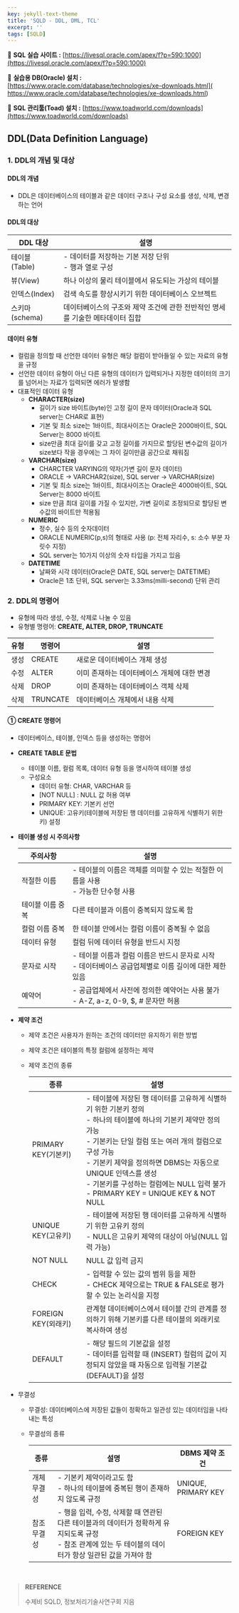 ```yaml
---
key: jekyll-text-theme
title: 'SQLD - DDL, DML, TCL'
excerpt: ''
tags: [SQLD]
---
```



:mag_right: **SQL 실습 사이트 :** [https://livesql.oracle.com/apex/f?p=590:1000](https://livesql.oracle.com/apex/f?p=590:1000)

:mag_right: **실습용 DB(Oracle) 설치 :** [https://www.oracle.com/database/technologies/xe-downloads.html]( https://www.oracle.com/database/technologies/xe-downloads.html)

:mag_right: **SQL 관리툴(Toad) 설치 :** [https://www.toadworld.com/downloads](https://www.toadworld.com/downloads)



## DDL(Data Definition Language)

### 1. DDL의 개념 및 대상

#### DDL의 개념

* DDL은 데이터베이스의 테이블과 같은 데이터 구조나 구성 요소를 생성, 삭제, 변경하는 언어

#### DDL의 대상

| DDL 대상       | 설명                                                         |
| -------------- | ------------------------------------------------------------ |
| 테이블 (Table) | - 데이터를 저장하는 기본 저장 단위<br/>- 행과 열로 구성      |
| 뷰(View)       | 하나 이상의 물리 테이블에서 유도되는 가상의 테이블           |
| 인덱스(Index)  | 검색 속도를 향상시키기 위한 데이터베이스 오브젝트            |
| 스키마(schema) | 데이터베이스의 구조와 제약 조건에 관한 전반적인 명세를 기술한 메타데이터 집합 |

#### 데이터 유형

* 컬럼을 정의할 때 선언한 데이터 유형은 해당 컬럼이 받아들일 수 있는 자료의 유형을 규정
* 선언한 데이터 유형이 아닌 다른 유형의 데이터가 입력되거나 지정한 데이터의 크기를 넘어서는 자료가 입력되면 에러가 발생함
* 대표적인 데이터 유형
  * **CHARACTER(size)**
    * 길이가 size 바이트(byte)인 고정 길이 문자 데이터(Oracle과 SQL server는 CHAR로 표현)
    * 기본 및 최소 size는 1바이트, 최대사이즈는 Oracle은 2000바이트, SQL Server는 8000 바이트
    * size만큼 최대 길이를 갖고 고정 길이를 가지므로 할당된 변수값의 길이가 size보다 작을 경우에는 그 차이 길이만큼 공간으로 채워짐
  * **VARCHAR(size)**
    * CHARCTER VARYING의 약자(가변 길이 문자 데이터)
    * ORACLE -> VARCHAR2(size), SQL server -> VARCHAR(size)
    * 기본 및 최소 size는 1바이트, 최대사이즈는 Oracle은 4000바이트, SQL Server는 8000 바이트
    * size 만큼 최대 길이를 가질 수 있지만, 가변 길이로 조정되므로 할당된 변수값의 바이트만 적용됨
  * **NUMERIC**
    * 정수, 실수 등의 숫자데이터
    * ORACLE NUMERIC(p,s)의 형태로 사용 (p: 전체 자리수, s: 소수 부분 자릿수 지정)
    * SQL server는 10가지 이상의 숫자 타입을 가지고 있음
  * **DATETIME**
    * 날짜와 시각 데이터(Oracle은 DATE, SQL server는 DATETIME)
    * Oracle은 1초 단위, SQL server는 3.33ms(milli-second) 단위 관리

### 2. DDL의 명령어

* 유형에 따라 생성, 수정, 삭제로 나눌 수 있음
* 유형별 명령어: **CREATE, ALTER, DROP, TRUNCATE**

| 유형 | 명령어   | 설명                                        |
| ---- | -------- | ------------------------------------------- |
| 생성 | CREATE   | 새로운 데이터베이스 개체 생성               |
| 수정 | ALTER    | 이미 존재하는 데이터베이스 개체에 대한 변경 |
| 삭제 | DROP     | 이미 존재하는 데이터베이스 객체 삭제        |
| 삭제 | TRUNCATE | 데이터베이스 개체에서 내용 삭제             |

#### ① CREATE 명령어

* 데이터베이스, 테이블, 인덱스 등을 생성하는 명령어

* **CREATE TABLE 문법**

  * 테이블 이름, 컬럼 목록, 데이터 유형 등을 명시하여 테이블 생성
  * 구성요소
    * 데이터 유형: CHAR, VARCHAR 등
    * [NOT NULL] : NULL 값 허용 여부
    * PRIMARY KEY: 기본키 선언
    * UNIQUE: 고유키(테이블에 저장된 행 데이터를 고유하게 식별하기 위한 키) 설정

* **테이블 생성 시 주의사항**

  | 주의사항         | 설명                                                         |
  | ---------------- | ------------------------------------------------------------ |
  | 적절한 이름      | - 테이블의 이름은 객체를 의미할 수 있는 적절한 이름을 사용<br/>- 가능한 단수형 사용 |
  | 테이블 이름 중복 | 다른 테이블과 이름이 중복되지 않도록 함                      |
  | 컬럼 이름 중복   | 한 테이블 안에서는 컬럼 이름이 중복될 수 없음                |
  | 데이터 유형      | 컬럼 뒤에 데이터 유형을 반드시 지정                          |
  | 문자로 시작      | - 테이블 이름과 컬럼 이름은 반드시 문자로 시작<br/>- 데이터베이스 공급업체별로 이름 길이에 대한 제한 있음 |
  | 예약어           | -  공급업체에서 사전에 정의한 예약어는 사용 불가<br/>-  A-Z, a-z, 0-9, $, # 문자만 허용 |

* **제약 조건**

  * 제약 조건은 사용자가 원하는 조건의 데이터만 유지하기 위한 방법

  * 제약 조건은 테이블의 특정 컬럼에 설정하는 제약

  * 제약 조건의 종류

    | 종류                | 설명                                                         |
    | ------------------- | ------------------------------------------------------------ |
    | PRIMARY KEY(기본키) | - 테이블에 저장된 행 데이터를 고유하게 식별하기 위한 기본키 정의<br/>- 하나의 테이블에 하나의 기본키 제약만 정의 가능<br/>- 기본키는 단일 컬럼 또는 여러 개의 컬럼으로 구성 가능<br/>- 기본키 제약을 정의하면 DBMS는 자동으로 UNIQUE 인덱스를 생성<br/>- 기본키를 구성하는 컬럼에는 NULL 입력 불가<br/>- PRIMARY KEY = UNIQUE KEY & NOT NULL |
    | UNIQUE KEY(고유키)  | - 테이블에 저장된 행 데이터를 고유하게 식별하기 위한 고유키 정의<br/>- NULL은 고유키 제약의 대상이 아님(NULL 입력 가능) |
    | NOT NULL            | NULL 값 입력 금지                                            |
    | CHECK               | - 입력할 수 있는 값의 범위 등을 제한<br/>- CHECK 제약으로는 TRUE & FALSE로 평가할 수 있는 논리식을 지정 |
    | FOREIGN KEY(외래키) | 관계형 데이터베이스에서 테이블 간의 관계를 정의하기 위해 기본키를 다른 테이블의 외래키로 복사하여 생성 |
    | DEFAULT             | - 해당 필드의 기본값을 설정<br/>- 데이터를 입력할 때 (INSERT) 컬럼의 값이 지정되지 않았을 때 자동으로 입력될 기본값(DEFAULT)을 설정 |

* 무결성

  * 무결성: 데이터베이스에 저장된 값들이 정확하고 일관성 있는 데이터임을 나타내는 특성

  * 무결성의 종류

    | 종류        | 설명                                                         | DBMS 제약 조건      |
    | ----------- | ------------------------------------------------------------ | ------------------- |
    | 개체 무결성 | - 기본키 제약이라고도 함<br/>- 하나의 테이블에 중복된 행이 존재하지 않도록 규정 | UNIQUE, PRIMARY KEY |
    | 참조 무결성 | - 행을 입력, 수정, 삭제할 때 연관된 다른 테이블과의 데이터가 정확하게 유지되도록 규정<br/>- 참조 관계에 있는 두 테이블의 데이터가 항상 일관된 값을 가져야 함 | FOREIGN KEY         |

    




<br/>

> **REFERENCE**
>
> 수제비 SQLD,  정보처리기술사연구회 지음